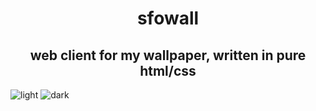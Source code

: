 <h1 align="center">
  sfowall
</h1>
<h2 align="center">
  web client for my wallpaper, written in pure html/css 
</h2>

![light](https://cdn.discordapp.com/attachments/955362477137362954/973706316931555338/2022-05-11_00-58.png)
![dark](https://media.discordapp.net/attachments/955362477137362954/973706316331761774/2022-05-11_00-58_1.png)
